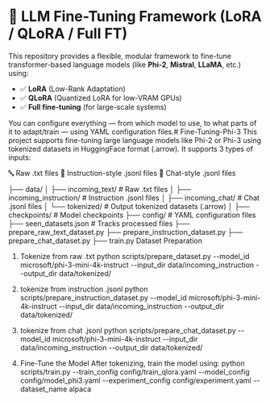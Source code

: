 # 🔧 LLM Fine-Tuning Framework (LoRA / QLoRA / Full FT)

This repository provides a flexible, modular framework to fine-tune transformer-based language models (like **Phi-2**, **Mistral**, **LLaMA**, etc.) using:
- ✅ **LoRA** (Low-Rank Adaptation)
- ✅ **QLoRA** (Quantized LoRA for low-VRAM GPUs)
- ✅ **Full fine-tuning** (for large-scale systems)

You can configure everything — from which model to use, to what parts of it to adapt/train — using YAML configuration files.# Fine-Tuning-Phi-3
This project supports fine-tuning large language models like Phi-2 or Phi-3 using tokenized datasets in HuggingFace format (.arrow). It supports 3 types of inputs:

🔤 Raw .txt files
📘 Instruction-style .jsonl files
💬 Chat-style .jsonl files

├── data/
│   ├── incoming_text/          # Raw .txt files
│   ├── incoming_instruction/   # Instruction .jsonl files
│   ├── incoming_chat/          # Chat .jsonl files
│   └── tokenized/              # Output tokenized datasets (.arrow)
│
├── checkpoints/                # Model checkpoints
├── config/                     # YAML configuration files
├── seen_datasets.json          # Tracks processed files
├── prepare_raw_text_dataset.py
├── prepare_instruction_dataset.py
├── prepare_chat_dataset.py
├── train.py
 Dataset Preparation
1.	Tokenize from raw .txt
python scripts/prepare_dataset.py --model_id microsoft/phi-3-mini-4k-instruct --input_dir data/incoming_instruction --output_dir data/tokenized/

2.	tokenize from instruction .jsonl
python scripts/prepare_instruction_dataset.py --model_id microsoft/phi-3-mini-4k-instruct --input_dir data/incoming_instruction --output_dir data/tokenized/

3.	tokenize from chat .jsonl
python scripts/prepare_chat_dataset.py --model_id microsoft/phi-3-mini-4k-instruct --input_dir data/incoming_instruction --output_dir data/tokenized/
4.	Fine-Tune the Model
After tokenizing, train the model using:
python scripts/train.py --train_config config/train_qlora.yaml --model_config config/model_phi3.yaml --experiment_config config/experiment.yaml --dataset_name alpaca

